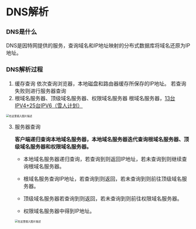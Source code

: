 # 	DNS解析

### DNS是什么

DNS是因特网提供的服务，查询域名和IP地址映射的分布式数据库将域名还原为IP地址。

### DNS解析过程

1. 缓存查询
   依次查询浏览器，本地磁盘和路由器缓存所保存的IP地址。
   若查询失败则进行服务器查询
2. 根域名服务器、顶级域名服务器、权限域名服务器
   根域名服务器，[13台IPV4+25台IPV6（雪人计划）](https://baike.baidu.com/item/根域名服务器/5907519?fr=aladdin#2)

<img src="https://img-blog.csdnimg.cn/20200301162311967.png?x-oss-process=image/watermark,type_ZmFuZ3poZW5naGVpdGk,shadow_10,text_aHR0cHM6Ly9ibG9nLmNzZG4ubmV0L3FxXzQwNzgxMjkx,size_16,color_FFFFFF,t_70" alt="在这里插入图片描述" style="zoom:50%;" />

3. 服务器查询

   **客户端递归查询本地域名服务器，本地域名服务器迭代查询根域名服务器、顶级域名服务器和权限域名服务器。**

   + 本地域名服务器递归查询，若查询到则返回IP地址，若未查询到则继续查询根域名服务器。

   + 根域名服务查询IP地址，若查询到则返回，若未查询到则前往顶级域名服务器。
   + 顶级域名服务器若查询到则返回，若未查询到则前往权限域名服务器。
   + 权限域名服务器中得到IP地址。

   <img src="https://img-blog.csdnimg.cn/20200301162236689.png?x-oss-process=image/watermark,type_ZmFuZ3poZW5naGVpdGk,shadow_10,text_aHR0cHM6Ly9ibG9nLmNzZG4ubmV0L3FxXzQwNzgxMjkx,size_16,color_FFFFFF,t_70" alt="在这里插入图片描述" style="zoom:50%;" />